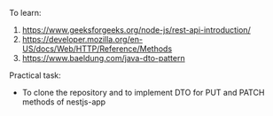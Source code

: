 To learn:
1. https://www.geeksforgeeks.org/node-js/rest-api-introduction/
2. https://developer.mozilla.org/en-US/docs/Web/HTTP/Reference/Methods
3. https://www.baeldung.com/java-dto-pattern


Practical task:
- To clone the repository and to implement DTO for PUT and PATCH methods of nestjs-app